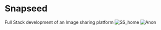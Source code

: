 # Snapseed
Full Stack development of an Image sharing platform 
![SS_home](https://user-images.githubusercontent.com/49150875/82198560-1d6b6b80-991a-11ea-8779-e300354365d0.gif)
![Anon](https://user-images.githubusercontent.com/49150875/82205539-60324100-9924-11ea-954f-7006a90ce629.gif)


